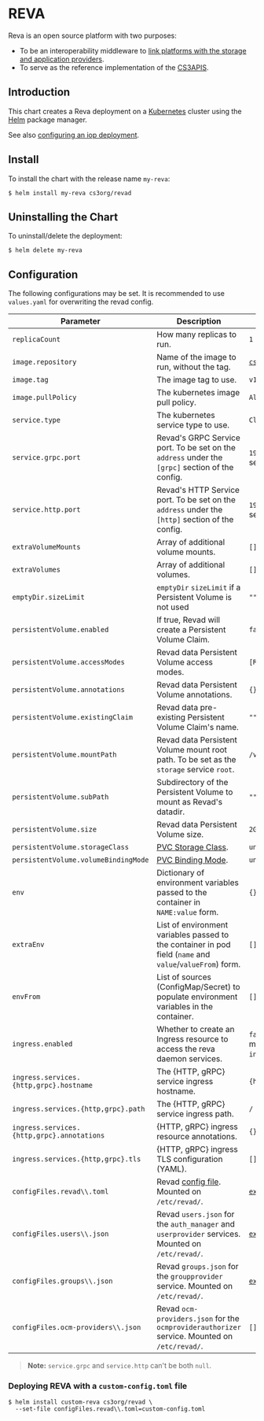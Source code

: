 # REVA

Reva is an open source platform with two purposes:

- To be an interoperability middleware to [link platforms with the storage and application providers](https://reva.link/docs/overview/).
- To serve as the reference implementation of the [CS3APIS](https://github.com/cs3org/cs3apis).

## Introduction

This chart creates a Reva deployment on a [Kubernetes](http://kubernetes.io) cluster using the [Helm](https://helm.sh) package manager.

See also [configuring an iop deployment](https://developer.sciencemesh.io/docs/technical-documentation/iop/deployment/kubernetes/#configuring-an-iop-deployment).


## Install

To install the chart with the release name `my-reva`:

```console
$ helm install my-reva cs3org/revad
```

## Uninstalling the Chart

To uninstall/delete the deployment:

```console
$ helm delete my-reva
```

## Configuration

The following configurations may be set. It is recommended to use `values.yaml` for overwriting the revad config.

| Parameter                                         | Description                                                                                                  | Default                                                                                                                   |
| ------------------------------------------------- | ------------------------------------------------------------------------------------------------------------ | ------------------------------------------------------------------------------------------------------------------------- |
| `replicaCount`                                    | How many replicas to run.                                                                                    | `1`                                                                                                                       |
| `image.repository`                                | Name of the image to run, without the tag.                                                                   | [`cs3org/revad`](https://hub.docker.com/r/cs3org/revad)                                                                   |
| `image.tag`                                       | The image tag to use.                                                                                        | `v1.7.0`                                                                                                                  |
| `image.pullPolicy`                                | The kubernetes image pull policy.                                                                            | `Always`                                                                                                                  |
| `service.type`                                    | The kubernetes service type to use.                                                                          | `ClusterIP`                                                                                                               |
| `service.grpc.port`                               | Revad's GRPC Service port. To be set on the `address` under the `[grpc]` section of the config.              | `19000`. Can be explicitly disabled by setting `service.grpc` to `null`.                                                  |
| `service.http.port`                               | Revad's HTTP Service port. To be set on the `address` under the `[http]` section of the config.              | `19001`. Can be explicitly disabled by setting `service.http` to `null`.                                                  |
| `extraVolumeMounts`                               | Array of additional volume mounts.                                                                           | `[]`                                                                                                                      |
| `extraVolumes`                                    | Array of additional volumes.                                                                                 | `[]`                                                                                                                      |
| `emptyDir.sizeLimit`                              | `emptyDir` `sizeLimit` if a Persistent Volume is not used                                                    | `""`                                                                                                                      |
| `persistentVolume.enabled`                        | If true, Revad will create a Persistent Volume Claim.                                                        | `false`                                                                                                                   |
| `persistentVolume.accessModes`                    | Revad data Persistent Volume access modes.                                                                   | `[ReadWriteOnce]`                                                                                                         |
| `persistentVolume.annotations`                    | Revad data Persistent Volume annotations.                                                                    | `{}`                                                                                                                      |
| `persistentVolume.existingClaim`                  | Revad data pre-existing Persistent Volume Claim's name.                                                      | `""`                                                                                                                      |
| `persistentVolume.mountPath`                      | Revad data Persistent Volume mount root path. To be set as the `storage` service `root`.                     | `/var/tmp/reva`                                                                                                           |
| `persistentVolume.subPath`                        | Subdirectory of the Persistent Volume to mount as Revad's datadir.                                           | `""`                                                                                                                      |
| `persistentVolume.size`                           | Revad data Persistent Volume size.                                                                           | `2Gi`                                                                                                                     |
| `persistentVolume.storageClass`                   | [PVC Storage Class](https://kubernetes.io/docs/concepts/storage/storage-classes/#the-storageclass-resource). | `unset`                                                                                                                   |
| `persistentVolume.volumeBindingMode`              | [PVC Binding Mode](https://kubernetes.io/docs/concepts/storage/storage-classes/#volume-binding-mode).        | `unset`                                                                                                                   |
| `env`                                             | Dictionary of environment variables passed to the container in `NAME:value` form.                            | `{}`                                                                                                                      |
| `extraEnv`                                        | List of environment variables passed to the container in pod field (`name` and `value`/`valueFrom`) form.    | `[]`                                                                                                                      |
| `envFrom`                                         | List of sources (ConfigMap/Secret) to populate environment variables in the container.                       | `[]`                                                                                                                      |
| `ingress.enabled`                                 | Whether to create an Ingress resource to access the reva daemon services.                                    | `false`. Individual ingress resources might be disabled by setting `ingress.services.{http,grpc}` to `null`.              |
| `ingress.services.{http,grpc}.hostname`           | The {HTTP, gRPC} service ingress hostname.                                                                   | `{http,grpc}.revad.local`                                                                                                 |
| `ingress.services.{http,grpc}.path`               | The {HTTP, gRPC} service ingress path.                                                                       | `/`                                                                                                                       |
| `ingress.services.{http,grpc}.annotations`        | {HTTP, gRPC} ingress resource annotations.                                                                   | `{}`                                                                                                                      |
| `ingress.services.{http,grpc}.tls`                | {HTTP, gRPC} ingress TLS configuration (YAML).                                                               | `[]`                                                                                                                      |
| `configFiles.revad\\.toml`                        | Revad [config file](https://reva.link/docs/config/). Mounted on `/etc/revad/`.                               | [`examples/standalone/standalone.toml`](https://github.com/cs3org/reva/blob/master/examples/standalone/standalone.toml)   |
| `configFiles.users\\.json`                        | Revad `users.json` for the `auth_manager` and `userprovider` services. Mounted on `/etc/revad/`.             | [`examples/standalone/users.demo.json`](https://github.com/cs3org/reva/blob/master/examples/standalone/users.demo.json)   |
| `configFiles.groups\\.json`                       | Revad `groups.json` for the `groupprovider` service. Mounted on `/etc/revad/`.                               | [`examples/standalone/groups.demo.json`](https://github.com/cs3org/reva/blob/master/examples/standalone/groups.demo.json) |
| `configFiles.ocm-providers\\.json`                | Revad `ocm-providers.json` for the `ocmproviderauthorizer` service. Mounted on `/etc/revad/`.                | `[]`                                                                                                                      |

> **Note:** `service.grpc` and `service.http` can't be both `null`.

### Deploying REVA with a `custom-config.toml` file

```console
$ helm install custom-reva cs3org/revad \
  --set-file configFiles.revad\\.toml=custom-config.toml
```
